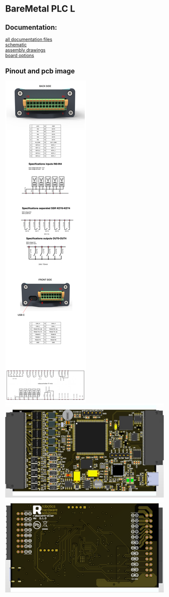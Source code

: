 # BareMetal PLC L

## Documentation:
[all documentation files](doc/pcb/)<br>
[schematic](<doc/pcb/Schematic Prints.PDF>)<br>
[assembly drawings](<doc/pcb/Assembly Drawings.PDF>)<br>
[board options](doc/pcb/board_options.txt)

## Pinout and pcb image
![pinout](doc/pinout/pinout.png)<br>
![top](doc/photo/top.png)<br>
![top](doc/photo/bot.png)








